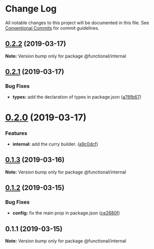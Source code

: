 # Change Log

All notable changes to this project will be documented in this file.
See [Conventional Commits](https://conventionalcommits.org) for commit guidelines.

## [0.2.2](https://github.com/Oscar170/-functional/compare/@functional/internal@0.2.1...@functional/internal@0.2.2) (2019-03-17)

**Note:** Version bump only for package @functional/internal





## [0.2.1](https://github.com/Oscar170/-functional/compare/@functional/internal@0.2.0...@functional/internal@0.2.1) (2019-03-17)


### Bug Fixes

* **types:** add the declaration of types in package.json ([a76fb67](https://github.com/Oscar170/-functional/commit/a76fb67))





# [0.2.0](https://github.com/Oscar170/-functional/compare/@functional/internal@0.1.3...@functional/internal@0.2.0) (2019-03-17)


### Features

* **internal:** add the curry builder. ([a9c0dcf](https://github.com/Oscar170/-functional/commit/a9c0dcf))





## [0.1.3](https://github.com/Oscar170/-functional/compare/@functional/internal@0.1.2...@functional/internal@0.1.3) (2019-03-16)

**Note:** Version bump only for package @functional/internal





## [0.1.2](https://github.com/Oscar170/-functional/compare/@functional/internal@0.1.1...@functional/internal@0.1.2) (2019-03-15)


### Bug Fixes

* **config:** fix the main prop in package.json ([ce2680f](https://github.com/Oscar170/-functional/commit/ce2680f))





## 0.1.1 (2019-03-15)

**Note:** Version bump only for package @functional/internal
